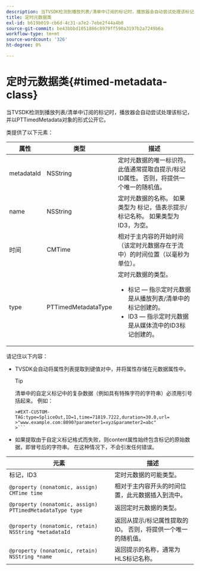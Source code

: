 ```yaml
---
description: 当TVSDK检测到播放列表/清单中订阅的标记时，播放器会自动尝试处理该标记，并以PTTimedMetadata对象的形式公开它。
title: 定时元数据类
exl-id: b619b019-cb6d-4c31-a7e2-7ebe2f44a4b0
source-git-commit: be43bbbd1051886c8979ff590a3197b2a7249b6a
workflow-type: tm+mt
source-wordcount: '326'
ht-degree: 0%

---
```


# 定时元数据类{#timed-metadata-class}

当TVSDK检测到播放列表/清单中订阅的标记时，播放器会自动尝试处理该标记，并以PTTimedMetadata对象的形式公开它。

类提供了以下元素：

<table id="table_FFC56AC5B1E04DA99C9309C0223ABA90"> 
 <thead> 
  <tr> 
   <th colname="col1" class="entry"> 属性 </th> 
   <th colname="col02" class="entry"> 类型 </th> 
   <th colname="col2" class="entry"> 描述 </th> 
  </tr>
 </thead>
 <tbody> 
  <tr> 
   <td colname="col1"> <span class="codeph"> metadataId</span> </td> 
   <td colname="col02"><span class="codeph"> NSString</span> </td> 
   <td colname="col2"> 定时元数据的唯一标识符。 此值通常提取自提示/标记ID属性。 否则，将提供一个唯一的随机值。 </td> 
  </tr> 
  <tr> 
   <td colname="col1"><span class="codeph"> name</span> </td> 
   <td colname="col02"><span class="codeph"> NSString</span></td> 
   <td colname="col2"> 定时元数据的名称。 如果类型为 <span class="codeph"> 标记</span>，值表示提示/标记名称。 如果类型为 <span class="codeph"> ID3</span>，为空。 </td> 
  </tr> 
  <tr> 
   <td colname="col1"><span class="codeph"> 时间</span> </td> 
   <td colname="col02"><span class="codeph"> CMTime</span></td> 
   <td colname="col2"> 相对于主内容的开始时间（该定时元数据存在于流中）的时间位置（以毫秒为单位）。 </td> 
  </tr> 
  <tr> 
   <td colname="col1"><span class="codeph"> type</span> </td> 
   <td colname="col02"> <span class="codeph"> PTTimedMetadataType</span></td> 
   <td colname="col2">定时元数据的类型。 
    <ul id="ul_70FBFB33E9F846D8B38592560CCE9560"> 
     <li id="li_739D30561BFB4D9B97DF212E4880BA2C">标记 — 指示定时元数据是从播放列表/清单中的标记创建的。 </li> 
     <li id="li_E785E1DEF1CC4D9DBE7764E5D05EFAFC">ID3 — 指示定时元数据是从媒体流中的ID3标记创建的。 </li> 
    </ul> </td> 
  </tr> 
 </tbody> 
</table>

<!--<a id="section_737CC47997F74F80A3C5C6171ADE120E"></a>-->

请记住以下内容：

* TVSDK会自动将属性列表提取到键值对中，并将属性存储在元数据属性中。

   >[!TIP]
   >
   >清单中的自定义标记中的复杂数据（例如具有特殊字符的字符串）必须用引号括起来。 例如：
   >
   >
   ```
   >#EXT-CUSTOM-TAG:type=SpliceOut,ID=1,time=71819.7222,duration=30.0,url=
   >"www.example.com:8090?parameter1=xyz&parameter2=abc"
   >```

* 如果提取由于自定义标记格式而失败，则content属性始终包含标记的原始数据，即冒号后的字符串。 在这种情况下，不会引发任何错误。

| 元素 | 描述 |
|---|---|
| 标记，ID3 | 定时元数据的可能类型。 |
| `@property (nonatomic, assign) CMTime time` | 相对于主内容开头的时间位置，此元数据插入到流中。 |
| `@property (nonatomic, assign) PTTimedMetadataType type` | 返回定时元数据的类型。 |
| `@property (nonatomic, retain) NSString *metadataId` | 返回从提示/标记属性提取的ID。 否则，将提供一个唯一的随机值。 |
| `@property (nonatomic, retain) NSString *name` | 返回提示的名称，通常为HLS标记名称。 |
